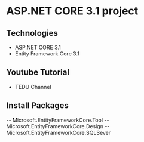 # ASP.NET CORE 3.1 project
## Technologies
- ASP.NET CORE 3.1
- Entity Framework Core 3.1
## Youtube Tutorial
- TEDU Channel
## Install Packages
-- Microsoft.EntityFrameworkCore.Tool
-- Microsoft.EntityFrameworkCore.Design
-- Microsoft.EntityFrameworkCore.SQLSever

